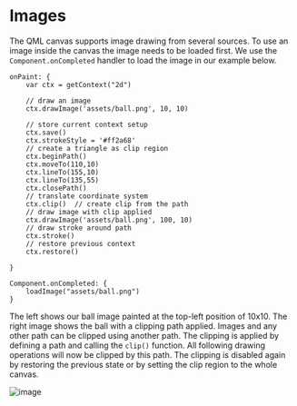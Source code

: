 # Images

The QML canvas supports image drawing from several sources. To use an image inside the canvas the image needs to be loaded first. We use the `Component.onCompleted` handler to load the image in our example below.

```
onPaint: {
    var ctx = getContext("2d")

    // draw an image
    ctx.drawImage('assets/ball.png', 10, 10)

    // store current context setup
    ctx.save()
    ctx.strokeStyle = '#ff2a68'
    // create a triangle as clip region
    ctx.beginPath()
    ctx.moveTo(110,10)
    ctx.lineTo(155,10)
    ctx.lineTo(135,55)
    ctx.closePath()
    // translate coordinate system
    ctx.clip()  // create clip from the path
    // draw image with clip applied
    ctx.drawImage('assets/ball.png', 100, 10)
    // draw stroke around path
    ctx.stroke()
    // restore previous context
    ctx.restore()

}

Component.onCompleted: {
    loadImage("assets/ball.png")
}
```

The left shows our ball image painted at the top-left position of 10x10. The right image shows the ball with a clipping path applied. Images and any other path can be clipped using another path. The clipping is applied by defining a path and calling the `clip()` function. All following drawing operations will now be clipped by this path. The clipping is disabled again by restoring the previous state or by setting the clip region to the whole canvas.

![image](assets/canvas\_image.png)
